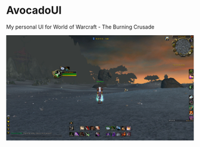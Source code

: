 # AvocadoUI

My personal UI for World of Warcraft - The Burning Crusade

![alt](https://raw.githubusercontent.com/iamplex/AvocadoUI/master/Screenshot.jpg?raw=true)
